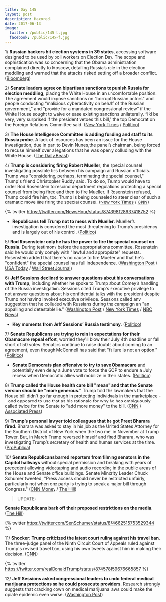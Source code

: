 ```yaml
---
title: Day 145
layout: post
description: Haxored.
date: 2017-06-13
image:
  twitter: /public/145-t.jpg
  facebook: /public/145-f.jpg
---
```


1/ **Russian hackers hit election systems in 39 states**, accessing software designed to be used by poll workers on Election Day. The scope and sophistication was so concerning that the Obama administration complained directly to Moscow, detailing Russia’s role in the election meddling and warned that the attacks risked setting off a broader conflict. ([Bloomberg](https://www.bloomberg.com/politics/articles/2017-06-13/russian-breach-of-39-states-threatens-future-u-s-elections))

2/ **Senate leaders agree on bipartisan sanctions to punish Russia for election meddling**, placing the White House in an uncomfortable position. The agreement would impose sanctions on “corrupt Russian actors" and people conducting “malicious cyberactivity on behalf of the Russian government," and “provide for a mandated congressional review” if the White House sought to waive or ease existing sanctions unilaterally. “I’d be very, very surprised if the president vetoes this bill,” the top Democrat on the Foreign Relations Committee said. ([New York Times](https://www.nytimes.com/2017/06/13/us/politics/senate-sanctions-russia.html) / [Politico](http://www.politico.com/story/2017/06/12/russia-sanctions-senate-deal-imminent-239451))

3/ **The House Intelligence Committee is adding funding and staff to its Russia probe**. A lack of resources has been an issue for the House investigation, due in part to Devin Nunes,the panel’s chairman, being forced to recuse himself over allegations that he was openly colluding with the White House. ([The Daily Beast](http://www.thedailybeast.com/house-intel-panel-adds-staff-for-russia-probe))

4/ **Trump is considering firing Robert Mueller**, the special counsel investigating possible ties between his campaign and Russian officials. Trump was "considering, perhaps, terminating the special counsel," Trump's friend Christopher Ruddy said. To do so, Trump would have to order Rod Rosenstein to rescind department regulations protecting a special counsel from being fired and then to fire Mueller. If Rosenstein refused, Trump could fire him, too. Trump is being counseled to steer clear of such a dramatic move like firing the special counsel. ([New York Times](https://www.nytimes.com/2017/06/12/us/politics/robert-mueller-trump.html) / [CNN](http://www.cnn.com/2017/06/12/politics/ruddy-robert-mueller-white-house/index.html))

{% twitter https://twitter.com/NewsHour/status/874398128937418752 %}

* **Republicans tell Trump not to mess with Mueller**. Mueller’s investigation is considered the most threatening to Trump’s presidency and is largely out of his control. ([Politico](http://www.politico.com/story/2017/06/12/republicans-robert-mueller-trump-239460))

5/ **Rod Rosenstein: only he has the power to fire the special counsel on Russia**. During testimony before the appropriations committee, Rosenstein said he would only comply with "lawful and appropriate" requests. Rosenstein added that there's no cause to fire Mueller and that he's "confident" the special counsel has full independence. ([Washington Post](https://www.washingtonpost.com/world/national-security/jeff-sessions-set-to-testify-this-afternoon-before-senate-intelligence-committee/2017/06/13/ac5321bc-4fc6-11e7-91eb-9611861a988f_story.html) / [USA Today](https://www.usatoday.com/story/news/politics/2017/06/13/deputy-attorney-general-rod-rosenstein-says-no-cause-fire-mueller/102806384/) / [Wall Street Journal](https://www.wsj.com/articles/rosenstein-says-he-wouldnt-follow-order-to-fire-mueller-unless-appropriate-1497365842))

6/ **Jeff Sessions declined to answer questions about his conversations with Trump**, including whether he spoke to Trump about Comey’s handling of the Russia investigation. Sessions cited Trump's executive privilege to not answer questions about his confidential talks with the president despite Trump not having invoked executive privilege. Sessions called any suggestion that he colluded with Russians during the campaign an "an appalling and detestable lie." ([Washington Post](https://www.washingtonpost.com/world/national-security/jeff-sessions-set-to-testify-this-afternoon-before-senate-intelligence-committee/2017/06/13/ac5321bc-4fc6-11e7-91eb-9611861a988f_story.html) / [New York Times](https://www.nytimes.com/2017/06/13/us/politics/jeff-sessions-testimony.html) / [NBC News](http://www.nbcnews.com/news/us-news/sessions-appalling-detestable-lie-accuse-him-colluding-russians-n771606)) 

* **Key moments from Jeff Sessions’ Russia testimony**. ([Politico](http://www.politico.com/interactives/2017/jeff-sessions-trump-russia-testimony-2017-key-moments-analysis/))

7/ **Senate Republicans are trying to rein in expectations for their Obamacare repeal effort**, worried they'll blow their July 4th deadline or fall short of 50 votes. Senators continue to raise doubts about coming to an agreement, even though McConnell has said that "failure is not an option." ([Politico](http://www.politico.com/story/2017/06/12/senate-obamacare-repeal-time-frame-239453))

* **Senate Democrats plan offensive to try to save Obamacare** and potentially even delay a June vote to force the GOP to endure a July recess when Democratic allies will mobilize in their states. ([Politico](http://www.politico.com/story/2017/06/13/senate-democrats-save-obamacare-239493))

8/ **Trump called the House health care bill "mean" and that the Senate version should be "more generous."** Trump told the lawmakers that the House bill didn't go far enough in protecting individuals in the marketplace -- and appeared to use that as his rationale for why he has ambiguously called twice for the Senate to "add more money" to the bill. ([CNN](http://www.cnn.com/2017/06/13/politics/trump-senators-health-care-white-house-meeting/index.html) / [Associated Press](https://apnews.com/b5383189b4dc4dea94890f13846c2639/AP-sources:-Trump-tells-senators-House-health-bill-'mean))

9/ **Trump’s personal lawyer told colleagues that he got Preet Bharara fired**. Bharara was asked to stay in his job as the United States Attorney for the Southern District of New York when the two met in November at Trump Tower. But, in March Trump reversed himself and fired Bharara, who was investigating Trump’s secretary of health and human services at the time. ([ProPublica](https://www.propublica.org/article/trump-personal-lawyer-boasted-that-he-got-preet-bharara-fired))

10/ **Senate Republicans barred reporters from filming senators in the Capitol hallways** without special permission and breaking with years of precedent allowing videotaping and audio recording in the public areas of the House and Senate office buildings. Senate Minority Leader Chuck Schumer tweeted, "Press access should never be restricted unfairly, particularly not when one party is trying to sneak a major bill through Congress." ([CNN Money](http://money.cnn.com/2017/06/13/media/senate-press-interview-restrictions/) / [The Hill](http://thehill.com/homenews/media/337582-reporters-cant-film-hallway-interviews-with-senators-without-permission-report))

> UPDATE:
>
**Senate Republicans back off their proposed restrictions on the media**. ([The Hill](http://thehill.com/homenews/senate/337617-senate-republicans-back-off-proposed-restrictions-on-media))
>

{% twitter https://twitter.com/SenSchumer/status/874662515753529344 %}

11/ **Shocker: Trump criticized the latest court ruling against his travel ban**. The three-judge panel of the Ninth Circuit Court of Appeals ruled against Trump's revised travel ban, using his own tweets against him in making their decision. ([CNN](http://www.cnn.com/2017/06/13/politics/trump-tweet-ban-ninth-court/index.html))

{% twitter https://twitter.com/realDonaldTrump/status/874578159676665857 %}

12/ **Jeff Sessions asked congressional leaders to undo federal medical marijuana protections so he could prosecute providers**. Research strongly suggests that cracking down on medical marijuana laws could make the opiate epidemic even worse. ([Washington Post](https://www.washingtonpost.com/news/wonk/wp/2017/06/13/jeff-sessions-personally-asked-congress-to-let-him-prosecute-medical-marijuana-providers/))